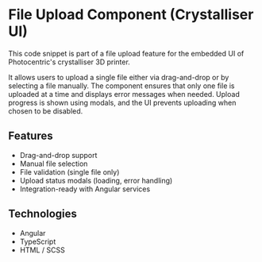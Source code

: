 # File Upload Component (Crystalliser UI)

This code snippet is part of a file upload feature for the embedded UI of Photocentric's crystalliser 3D printer.

It allows users to upload a single file either via drag-and-drop or by selecting a file manually. The component ensures that only one file is uploaded at a time and displays error messages when needed. Upload progress is shown using modals, and the UI prevents uploading when chosen to be disabled.

## Features

- Drag-and-drop support
- Manual file selection
- File validation (single file only)
- Upload status modals (loading, error handling)
- Integration-ready with Angular services

## Technologies

- Angular
- TypeScript
- HTML / SCSS
